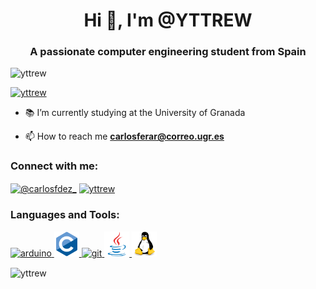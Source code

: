 <h1 align="center">Hi 👋, I'm @YTTREW</h1>
<h3 align="center">A passionate computer engineering student from Spain</h3>

<p align="left"> <img src="https://komarev.com/ghpvc/?username=yttrew&label=Profile%20views&color=0e75b6&style=flat" alt="yttrew" /> </p>

<p align="left"> <a href="https://github.com/ryo-ma/github-profile-trophy"><img src="https://github-profile-trophy.vercel.app/?username=yttrew" alt="yttrew" /></a> </p>

- 📚 I’m currently studying at the University of Granada 

- 📫 How to reach me **carlosferar@correo.ugr.es**

<h3 align="left">Connect with me:</h3>
<p align="left">
<a href="https://www.youtube.com/c/@carlosfdez_" target="blank"><img align="center" src="https://raw.githubusercontent.com/rahuldkjain/github-profile-readme-generator/master/src/images/icons/Social/youtube.svg" alt="@carlosfdez_" height="30" width="40" /></a>
<a href="https://discord.gg/yttrew" target="blank"><img align="center" src="https://raw.githubusercontent.com/rahuldkjain/github-profile-readme-generator/master/src/images/icons/Social/discord.svg" alt="yttrew" height="30" width="40" /></a>
</p>

<h3 align="left">Languages and Tools:</h3>
<p align="left"> <a href="https://www.arduino.cc/" target="_blank" rel="noreferrer"> <img src="https://cdn.worldvectorlogo.com/logos/arduino-1.svg" alt="arduino" width="40" height="40"/> </a> <a href="https://www.cprogramming.com/" target="_blank" rel="noreferrer"> <img src="https://raw.githubusercontent.com/devicons/devicon/master/icons/c/c-original.svg" alt="c" width="40" height="40"/> </a> <a href="https://git-scm.com/" target="_blank" rel="noreferrer"> <img src="https://www.vectorlogo.zone/logos/git-scm/git-scm-icon.svg" alt="git" width="40" height="40"/> </a> <a href="https://www.java.com" target="_blank" rel="noreferrer"> <img src="https://raw.githubusercontent.com/devicons/devicon/master/icons/java/java-original.svg" alt="java" width="40" height="40"/> </a> <a href="https://www.linux.org/" target="_blank" rel="noreferrer"> <img src="https://raw.githubusercontent.com/devicons/devicon/master/icons/linux/linux-original.svg" alt="linux" width="40" height="40"/> </a> </p>

<p><img align="center" src="https://github-readme-stats.vercel.app/api/top-langs?username=yttrew&show_icons=true&locale=en&layout=compact" alt="yttrew" /></p>


